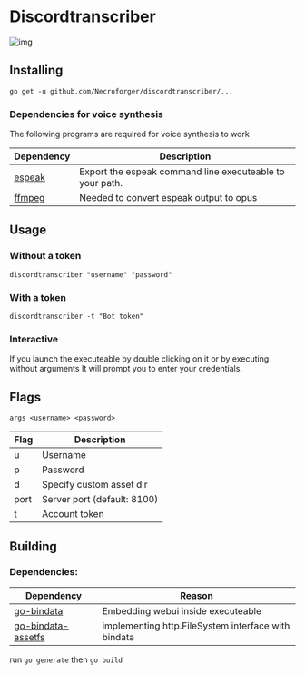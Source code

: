 # Discordtranscriber
![img](https://i.imgur.com/BygMSrr.png)
## Installing
`go get -u github.com/Necroforger/discordtranscriber/...`

### Dependencies for voice synthesis
The following programs are required for voice synthesis to work

| Dependency                                     | Description                                              |
| ---------------------------------------------- | -------------------------------------------------------- |
| [espeak](http://espeak.sourceforge.net/)       | Export the espeak command line executeable to your path. |
| [ffmpeg](https://www.ffmpeg.org/download.html) | Needed to convert espeak output to opus                  |

## Usage

### Without a token
`discordtranscriber "username" "password"`

### With a token
`discordtranscriber -t "Bot token"`

### Interactive
If you launch the executeable by double clicking on it or by executing without arguments It will prompt you to enter your credentials.

## Flags
`args <username> <password>`


| Flag | Description                 |
| ---- | --------------------------- |
| u    | Username                    |
| p    | Password                    |
| d    | Specify custom asset dir    |
| port | Server port (default: 8100) |
| t    | Account token               |

## Building

### Dependencies:
| Dependency                                                          | Reason                                              |
| ------------------------------------------------------------------- | --------------------------------------------------- |
| [go-bindata](https://github.com/jteeuwen/go-bindata)                | Embedding webui inside executeable                  |
| [go-bindata-assetfs](https://github.com/elazarl/go-bindata-assetfs) | implementing http.FileSystem interface with bindata |

run `go generate` then `go build`
